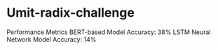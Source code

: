# Umit-radix-challenge


Performance Metrics BERT-based Model Accuracy: 38% LSTM Neural Network Model Accuracy: 14%

